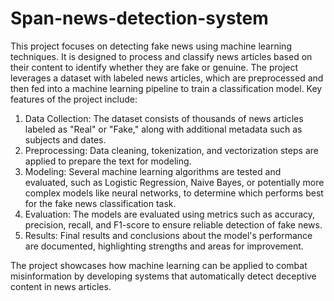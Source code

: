 # Span-news-detection-system
This project focuses on detecting fake news using machine learning techniques. It is designed to process and classify news articles based on their content to identify whether they are fake or genuine. The project leverages a dataset with labeled news articles, which are preprocessed and then fed into a machine learning pipeline to train a classification model. Key features of the project include:

1. Data Collection: The dataset consists of thousands of news articles labeled as "Real" or "Fake," along with additional metadata such as subjects and dates.
2. Preprocessing: Data cleaning, tokenization, and vectorization steps are applied to prepare the text for modeling.
3. Modeling: Several machine learning algorithms are tested and evaluated, such as Logistic Regression, Naive Bayes, or potentially more complex models like neural networks, to determine which performs best for the fake news classification task.
4. Evaluation: The models are evaluated using metrics such as accuracy, precision, recall, and F1-score to ensure reliable detection of fake news.
5. Results: Final results and conclusions about the model's performance are documented, highlighting strengths and areas for improvement.
   
The project showcases how machine learning can be applied to combat misinformation by developing systems that automatically detect deceptive content in news articles.
